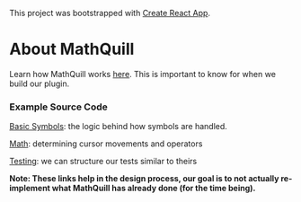 This project was bootstrapped with [Create React App](https://github.com/facebook/create-react-app).

# About MathQuill

Learn how MathQuill works [here](http://docs.mathquill.com/en/latest/Contributing/#building-from-source). This is important to know for when we build our plugin.

### Example Source Code

[Basic Symbols](https://github.com/mathquill/mathquill/blob/master/src/commands/math/basicSymbols.js): the logic behind how symbols are handled.

[Math](https://github.com/mathquill/mathquill/blob/master/src/commands/math.js): determining cursor movements and operators

[Testing](https://github.com/mathquill/mathquill/blob/master/test/unit/html.test.js): we can structure our tests similar to theirs



**Note: These links help in the design process, our goal is to not actually re-implement what MathQuill has already done (for the time being).**
